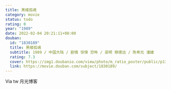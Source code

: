 ```yaml
---
title: 黑楼孤魂
category: movie
status: todo
rating: 0
year: "1989"
date: 2022-02-04 20:21:11+08:00
douban:
  id: "1830189"
  title: 黑楼孤魂
  subtitle: 1989 / 中国大陆 / 剧情 惊悚 恐怖 / 梁明 穆德远 / 陈希光 潘婕
  rating: 7.3
  cover: https://img1.doubanio.com/view/photo/m_ratio_poster/public/p1366715390.jpg
  link: https://movie.douban.com/subject/1830189/
---
```


Via tw 月光博客
